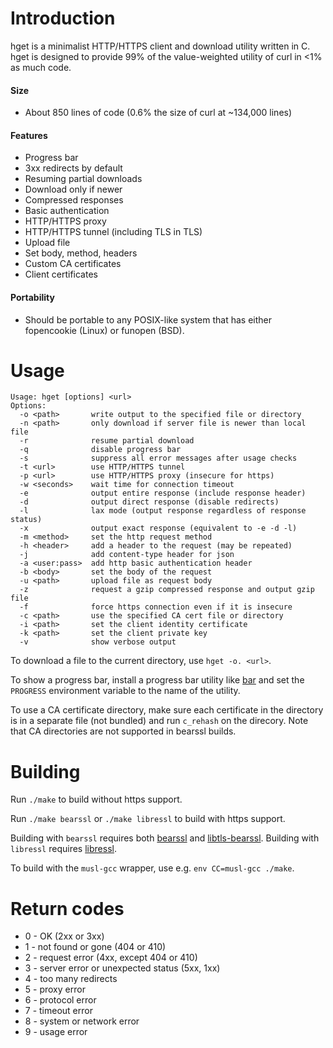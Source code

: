 # Introduction

hget is a minimalist HTTP/HTTPS client and download utility written in C.
hget is designed to provide 99% of the value-weighted utility of curl in
<1% as much code.

#### Size
* About 850 lines of code (0.6% the size of curl at ~134,000 lines)

#### Features
* Progress bar
* 3xx redirects by default
* Resuming partial downloads
* Download only if newer
* Compressed responses
* Basic authentication
* HTTP/HTTPS proxy
* HTTP/HTTPS tunnel (including TLS in TLS)
* Upload file
* Set body, method, headers
* Custom CA certificates
* Client certificates

#### Portability
* Should be portable to any POSIX-like system that has either
  fopencookie (Linux) or funopen (BSD).

# Usage

    Usage: hget [options] <url>
    Options:
      -o <path>       write output to the specified file or directory
      -n <path>       only download if server file is newer than local file
      -r              resume partial download
      -q              disable progress bar
      -s              suppress all error messages after usage checks
      -t <url>        use HTTP/HTTPS tunnel
      -p <url>        use HTTP/HTTPS proxy (insecure for https)
      -w <seconds>    wait time for connection timeout
      -e              output entire response (include response header)
      -d              output direct response (disable redirects)
      -l              lax mode (output response regardless of response status)
      -x              output exact response (equivalent to -e -d -l)
      -m <method>     set the http request method
      -h <header>     add a header to the request (may be repeated)
      -j              add content-type header for json
      -a <user:pass>  add http basic authentication header
      -b <body>       set the body of the request
      -u <path>       upload file as request body
      -z              request a gzip compressed response and output gzip file
      -f              force https connection even if it is insecure
      -c <path>       use the specified CA cert file or directory
      -i <path>       set the client identity certificate
      -k <path>       set the client private key
      -v              show verbose output

To download a file to the current directory, use `hget -o. <url>`.

To show a progress bar, install a progress bar utility like
[bar](https://github.com/clark800/bar) and set the `PROGRESS` environment
variable to the name of the utility.

To use a CA certificate directory, make sure each certificate in the directory
is in a separate file (not bundled) and run `c_rehash` on the direcory. Note
that CA directories are not supported in bearssl builds.

# Building

Run `./make` to build without https support.

Run `./make bearssl` or `./make libressl` to build with https support.

Building with `bearssl` requires both [bearssl](https://bearssl.org/)
and [libtls-bearssl](https://github.com/michaelforney/libtls-bearssl).
Building with `libressl` requires [libressl](http://www.libressl.org/).

To build with the `musl-gcc` wrapper, use e.g. `env CC=musl-gcc ./make`.


# Return codes

* 0 - OK (2xx or 3xx)
* 1 - not found or gone (404 or 410)
* 2 - request error (4xx, except 404 or 410)
* 3 - server error or unexpected status (5xx, 1xx)
* 4 - too many redirects
* 5 - proxy error
* 6 - protocol error
* 7 - timeout error
* 8 - system or network error
* 9 - usage error
